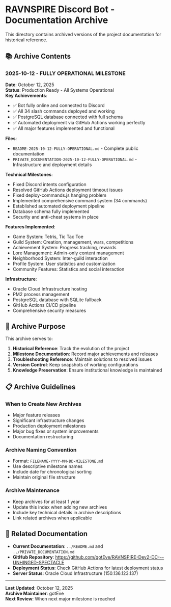 # RAVNSPIRE Discord Bot - Documentation Archive

This directory contains archived versions of the project documentation for historical reference.

## 📚 Archive Contents

### 2025-10-12 - FULLY OPERATIONAL MILESTONE
**Date**: October 12, 2025  
**Status**: Production Ready - All Systems Operational  
**Key Achievements**:
- ✅ Bot fully online and connected to Discord
- ✅ All 34 slash commands deployed and working
- ✅ PostgreSQL database connected with full schema
- ✅ Automated deployment via GitHub Actions working perfectly
- ✅ All major features implemented and functional

**Files**:
- `README-2025-10-12-FULLY-OPERATIONAL.md` - Complete public documentation
- `PRIVATE_DOCUMENTATION-2025-10-12-FULLY-OPERATIONAL.md` - Infrastructure and deployment details

**Technical Milestones**:
- Fixed Discord intents configuration
- Resolved GitHub Actions deployment timeout issues
- Fixed deploy-commands.js hanging problem
- Implemented comprehensive command system (34 commands)
- Established automated deployment pipeline
- Database schema fully implemented
- Security and anti-cheat systems in place

**Features Implemented**:
- Game System: Tetris, Tic Tac Toe
- Guild System: Creation, management, wars, competitions
- Achievement System: Progress tracking, rewards
- Lore Management: Admin-only content management
- Neighborhood System: Inter-guild interaction
- Profile System: User statistics and customization
- Community Features: Statistics and social interaction

**Infrastructure**:
- Oracle Cloud Infrastructure hosting
- PM2 process management
- PostgreSQL database with SQLite fallback
- GitHub Actions CI/CD pipeline
- Comprehensive security measures

## 🎯 Archive Purpose

This archive serves to:
1. **Historical Reference**: Track the evolution of the project
2. **Milestone Documentation**: Record major achievements and releases
3. **Troubleshooting Reference**: Maintain solutions to resolved issues
4. **Version Control**: Keep snapshots of working configurations
5. **Knowledge Preservation**: Ensure institutional knowledge is maintained

## 📋 Archive Guidelines

### When to Create New Archives
- Major feature releases
- Significant infrastructure changes
- Production deployment milestones
- Major bug fixes or system improvements
- Documentation restructuring

### Archive Naming Convention
- Format: `FILENAME-YYYY-MM-DD-MILESTONE.md`
- Use descriptive milestone names
- Include date for chronological sorting
- Maintain original file structure

### Archive Maintenance
- Keep archives for at least 1 year
- Update this index when adding new archives
- Include key technical details in archive descriptions
- Link related archives when applicable

## 🔗 Related Documentation

- **Current Documentation**: `../README.md` and `../PRIVATE_DOCUMENTATION.md`
- **GitHub Repository**: https://github.com/gotEve/RAVNSPIRE-Dev2-DC---UNHINGED-SPECTACLE
- **Deployment Status**: Check GitHub Actions for latest deployment status
- **Server Status**: Oracle Cloud Infrastructure (150.136.123.137)

---

**Last Updated**: October 12, 2025  
**Archive Maintainer**: gotEve  
**Next Review**: When next major milestone is reached
